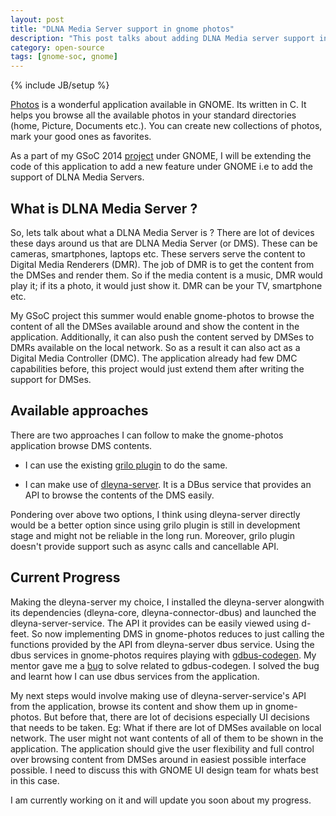 ```yaml
---
layout: post
title: "DLNA Media Server support in gnome photos"
description: "This post talks about adding DLNA Media server support in gnome-photos"
category: open-source
tags: [gnome-soc, gnome]
---
```

{% include JB/setup %}

[Photos](https://wiki.gnome.org/Design/Apps/Photos) is a wonderful application available in GNOME. Its written in C. It
helps you browse all the available photos in your standard directories (home,
Picture, Documents etc.). You can create new collections of photos, mark your
good ones as favorites.

As a part of my GSoC 2014 [project](https://wiki.gnome.org/action/edit/ThreePointThirteen/Features/BrowseDMSPhotos) under GNOME, I will be extending the code of
this application to add a new feature under GNOME i.e to add the support of DLNA
Media Servers.

## What is DLNA Media Server ?
So, lets talk about what a DLNA Media Server is ? There are lot of devices these
days around us that are DLNA Media Server (or DMS). These can be cameras,
smartphones, laptops etc. These servers serve the content to Digital Media
Renderers (DMR). The job of DMR is to get the content from the DMSes and render
them. So if the media content is a music, DMR would play it; if its a photo, it
would just show it. DMR can be your TV, smartphone etc.

My GSoC project this summer would enable gnome-photos to browse the content of
all the DMSes available around and show the content in the
application. Additionally, it can also push the content served by DMSes to DMRs
available on the local network. So as a result it can also act as a Digital
Media Controller (DMC). The application already had few DMC capabilities before,
this project would just extend them after writing the support for DMSes.

## Available approaches
There are two approaches I can follow to make the gnome-photos application
browse DMS contents. 
 
 * I can use the existing [grilo
   plugin](https://bugzilla.gnome.org/show_bug.cgi?id=707346) to do the same.

 * I can make use of [dleyna-server](https://github.com/01org/dleyna-server). It
   is a DBus service that provides an API to browse the contents of the DMS
   easily.

Pondering over above two options, I think using dleyna-server directly would be
a better option since using grilo plugin is still in development stage and might
not be reliable in the long run. Moreover, grilo plugin doesn't provide
support such as async calls and cancellable API.

## Current Progress
Making the dleyna-server my choice, I installed the dleyna-server
alongwith its dependencies (dleyna-core, dleyna-connector-dbus) and launched the
dleyna-server-service. The API it provides can be easily viewed using d-feet. So
now implementing DMS in gnome-photos reduces to just calling the functions
provided by the API from dleyna-server dbus service. Using the dbus services in
gnome-photos requires playing with
[gdbus-codegen](https://developer.gnome.org/gio/2.29/gdbus-codegen.html).
My mentor gave me a [bug](https://bugzilla.gnome.org/show_bug.cgi?id=726919) to
solve related to gdbus-codegen. I solved the bug and learnt how I can use 
dbus services from the application.

My next steps would involve making use of dleyna-server-service's API from the
application, browse its content and show them up in gnome-photos. But before
that, there are lot of decisions especially UI decisions that needs to be taken.
Eg: What if
there are lot of DMSes available on local network. The user might not want
contents of all of them to be shown in the application. The application should
give the user flexibility and full control over browsing content from DMSes
around in easiest possible interface possible. I need to discuss this with GNOME
UI design team for whats best in this case.

I am currently working on it and will update you soon about my progress.
